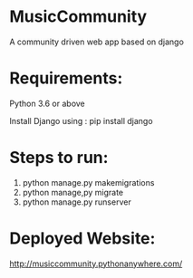 # MusicCommunity
A community driven web app based on django

# Requirements:
  Python 3.6 or above
  
  Install Django using : pip install django
  
  # Steps to run:
  
  1. python manage.py makemigrations
  2. python manage,py migrate
  3. python manage.py runserver
  
  # Deployed Website:
  http://musiccommunity.pythonanywhere.com/
